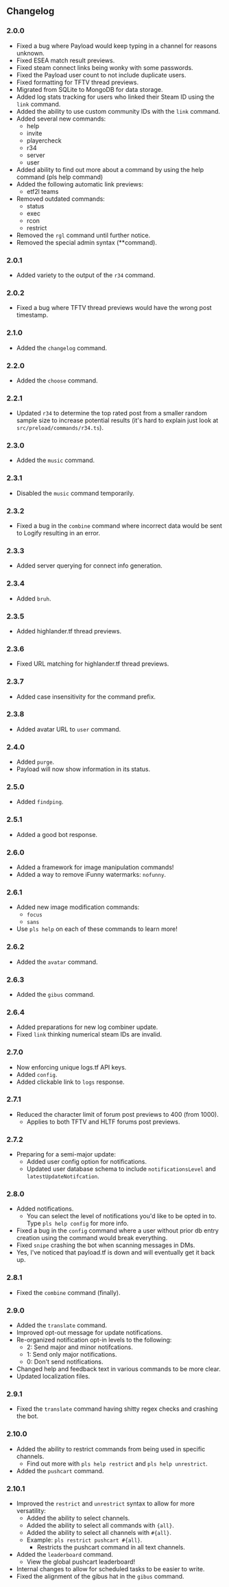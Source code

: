 ## Changelog
### 2.0.0
* Fixed a bug where Payload would keep typing in a channel for reasons unknown.
* Fixed ESEA match result previews.
* Fixed steam connect links being wonky with some passwords.
* Fixed the Payload user count to not include duplicate users.
* Fixed formatting for TFTV thread previews.
* Migrated from SQLite to MongoDB for data storage.
* Added log stats tracking for users who linked their Steam ID using the `link` command.
* Added the ability to use custom community IDs with the `link` command.
* Added several new commands:
    * help
    * invite
    * playercheck
    * r34
    * server
    * user
* Added ability to find out more about a command by using the help command (pls help command)
* Added the following automatic link previews:
    * etf2l teams
* Removed outdated commands:
    * status
    * exec
    * rcon
    * restrict
* Removed the `rgl` command until further notice.
* Removed the special admin syntax (**command).
### 2.0.1
* Added variety to the output of the `r34` command.
### 2.0.2
* Fixed a bug where TFTV thread previews would have the wrong post timestamp.
### 2.1.0
* Added the `changelog` command.
### 2.2.0
* Added the `choose` command.
### 2.2.1
* Updated `r34` to determine the top rated post from a smaller random sample size to increase potential results (it's hard to explain just look at `src/preload/commands/r34.ts`).
### 2.3.0
* Added the `music` command.
### 2.3.1
* Disabled the `music` command temporarily.
### 2.3.2
* Fixed a bug in the `combine` command where incorrect data would be sent to Logify resulting in an error.
### 2.3.3
* Added server querying for connect info generation.
### 2.3.4
* Added `bruh`.
### 2.3.5
* Added highlander.tf thread previews.
### 2.3.6
* Fixed URL matching for highlander.tf thread previews.
### 2.3.7
* Added case insensitivity for the command prefix.
### 2.3.8
* Added avatar URL to `user` command.
### 2.4.0
* Added `purge`.
* Payload will now show information in its status.
### 2.5.0
* Added `findping`.
### 2.5.1
* Added a good bot response.
### 2.6.0
* Added a framework for image manipulation commands!
* Added a way to remove iFunny watermarks: `nofunny`.
### 2.6.1
* Added new image modification commands:
    * `focus`
    * `sans`
* Use `pls help` on each of these commands to learn more!
### 2.6.2
* Added the `avatar` command.
### 2.6.3
* Added the `gibus` command.
### 2.6.4
* Added preparations for new log combiner update.
* Fixed `link` thinking numerical steam IDs are invalid.
### 2.7.0
* Now enforcing unique logs.tf API keys.
* Added `config`.
* Added clickable link to `logs` response.
### 2.7.1
* Reduced the character limit of forum post previews to 400 (from 1000).
    * Applies to both TFTV and HLTF forums post previews.
### 2.7.2
* Preparing for a semi-major update:
    * Added user config option for notifications.
    * Updated user database schema to include `notificationsLevel` and `latestUpdateNotifcation`.
### 2.8.0
* Added notifications.
    * You can select the level of notifications you'd like to be opted in to. Type `pls help config` for more info.
* Fixed a bug in the `config` command where a user without prior db entry creation using the command would break everything.
* Fixed `snipe` crashing the bot when scanning messages in DMs.
* Yes, I've noticed that payload.tf is down and will eventually get it back up.
### 2.8.1
* Fixed the `combine` command (finally).
### 2.9.0
* Added the `translate` command.
* Improved opt-out message for update notifications.
* Re-organized notification opt-in levels to the following:
    * 2: Send major and minor notifcations.
    * 1: Send only major notifications.
    * 0: Don't send notifications.
* Changed help and feedback text in various commands to be more clear.
* Updated localization files.
### 2.9.1
* Fixed the `translate` command having shitty regex checks and crashing the bot.
### 2.10.0
* Added the ability to restrict commands from being used in specific channels.
    * Find out more with `pls help restrict` and `pls help unrestrict`.
* Added the `pushcart` command.
### 2.10.1
* Improved the `restrict` and `unrestrict` syntax to allow for more versatility:
    * Added the ability to select channels.
    * Added the ability to select all commands with `{all}`.
    * Added the ability to select all channels with `#{all}`.
    * Example: `pls restrict pushcart #{all}`.
        * Restricts the pushcart command in all text channels.
* Added the `leaderboard` command.
    * View the global pushcart leaderboard!
* Internal changes to allow for scheduled tasks to be easier to write.
* Fixed the alignment of the gibus hat in the `gibus` command.